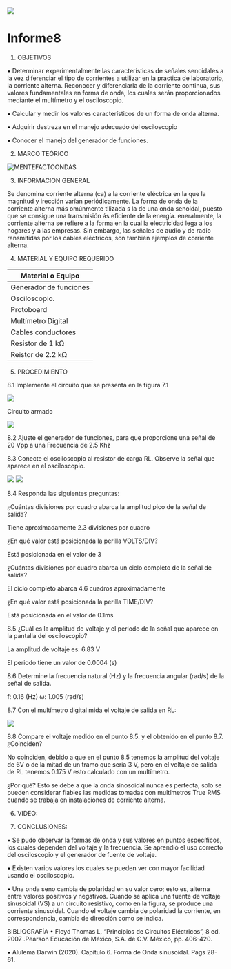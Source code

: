<img src= img/LOGO.png>


# Informe8
1) OBJETIVOS

• Determinar experimentalmente las características de señales senoidales a la vez diferenciar el tipo de corrientes a utilizar en la practica de laboratorio, la corriente alterna. Reconocer y diferenciarla de la corriente continua, sus valores fundamentales en forma de onda, los cuales serán proporcionados mediante el multímetro y el osciloscopio.

• Calcular y medir los valores característicos de un forma de onda alterna.

• Adquirir destreza en el manejo adecuado del osciloscopio

• Conocer el manejo del generador de funciones.

2) MARCO TEÓRICO

![MENTEFACTOONDAS](https://user-images.githubusercontent.com/84453557/132287016-c707a915-5b29-4aba-8186-dcd74c225cf8.png)

3) INFORMACION GENERAL

Se denomina corriente alterna (ca) a la corriente eléctrica en la que la magnitud y irección varían periódicamente. La forma de onda de la corriente alterna más omúnmente tilizada s la de una onda senoidal, puesto que se consigue una transmisión ás eficiente de la energía. eneralmente, la corriente alterna se refiere a la forma en la cual la electricidad lega a los hogares y a las empresas. Sin embargo, las señales de audio y de radio ransmitidas por los cables eléctricos, son también ejemplos de corriente alterna.


4) MATERIAL Y EQUIPO REQUERIDO

| Material o Equipo | 
| --------- | 
| Generador de funciones|
| Osciloscopio. |
| Protoboard |
| Multímetro Digital |
| Cables conductores |
| Resistor de 1 kΩ |
| Reistor de 2.2 kΩ |





5) PROCEDIMIENTO

8.1 Implemente el circuito que se presenta en la figura 7.1

<img src= img/lab8-1.jpg>

Circuito armado 

<img src= img/lab8-2.jpg>

8.2 Ajuste el generador de funciones, para que proporcione una señal de 20 Vpp a una Frecuencia de 2.5 Khz

8.3 Conecte el osciloscopio al resistor de carga RL. Observe la señal que aparece en el osciloscopio.

<img src= img/lab8-3.jpg>

<img src= img/lab8-4.jpg>

8.4 Responda las siguientes preguntas:

¿Cuántas divisiones por cuadro abarca la amplitud pico de la señal de salida?

Tiene aproximadamente 2.3 divisiones por cuadro

¿En qué valor está posicionada la perilla VOLTS/DIV?

Está posicionada en el valor de 3

¿Cuántas divisiones por cuadro abarca un ciclo completo de la señal de salida?

El ciclo completo abarca 4.6 cuadros aproximadamente

¿En qué valor está posicionada la perilla TIME/DIV?

Está posicionada en el valor de 0.1ms

8.5 ¿Cuál es la amplitud de voltaje y el periodo de la señal que aparece en la pantalla del osciloscopio?

La amplitud de voltaje es: 6.83 V

El periodo tiene un valor de 0.0004 (s)

8.6 Determine la frecuencia natural (Hz) y la frecuencia angular (rad/s) de la señal de salida.

f: 0.16 (Hz) ω: 1.005 (rad/s)

8.7 Con el multímetro digital mida el voltaje de salida en RL:

<img src= img/lab8-5.jpg>

8.8 Compare el voltaje medido en el punto 8.5. y el obtenido en el punto 8.7. ¿Coinciden?

No coinciden, debido a que en el punto 8.5 tenemos la amplitud del voltaje de 6V o de la mitad de un tramo que seria 3 V, pero en el voltaje de salida de RL tenemos 0.175 V esto calculado con un multímetro.

¿Por qué? Esto se debe a que la onda sinosoidal nunca es perfecta, solo se pueden considerar fiables las medidas tomadas con multímetros True RMS cuando se trabaja en instalaciones de corriente alterna.

6) VIDEO:

7) CONCLUSIONES:

• Se pudo observar la formas de onda y sus valores en puntos específicos, los cuales dependen del voltaje y la frecuencia. Se aprendió el uso correcto del osciloscopio y el generador de fuente de voltaje.

• Existen varios valores los cuales se pueden ver con mayor facilidad usando el osciloscopio.

• Una onda seno cambia de polaridad en su valor cero; esto es, alterna entre valores positivos y negativos. Cuando se aplica una fuente de voltaje sinusoidal (VS) a un circuito resistivo, como en la figura, se produce una corriente sinusoidal. Cuando el voltaje cambia de polaridad la corriente, en correspondencia, cambia de dirección como se indica.

BIBLIOGRAFÍA
• Floyd Thomas L, “Principios de Circuitos Eléctricos”, 8 ed. 2007 .Pearson Educación de México, S.A. de C.V. México, pp. 406-420.

• Alulema Darwin (2020). Capítulo 6. Forma de Onda sinusoidal. Pags 28-61.
